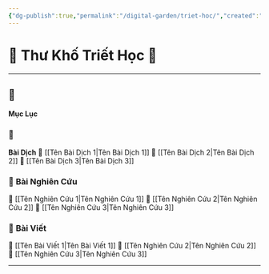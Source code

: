 ```yaml
---
{"dg-publish":true,"permalink":"/digital-garden/triet-hoc/","created":"2025-01-18T12:55:18.168+00:00","updated":"2025-01-18T13:02:55.146+00:00"}
---
```


# 📖 **Thư Khố Triết Học** 📖

--- 
## 📜 
**Mục Lục** 
### 📂 
**Bài Dịch** 
📖 [[Tên Bài Dịch 1\|Tên Bài Dịch 1]] 
📖 [[Tên Bài Dịch 2\|Tên Bài Dịch 2]] 
📖 [[Tên Bài Dịch 3\|Tên Bài Dịch 3]] 
### 📂 **Bài Nghiên Cứu** 
📑 [[Tên Nghiên Cứu 1\|Tên Nghiên Cứu 1]] 
📑 [[Tên Nghiên Cứu 2\|Tên Nghiên Cứu 2]] 
📑 [[Tên Nghiên Cứu 3\|Tên Nghiên Cứu 3]] 
### 📂 **Bài Viết** 
📝 [[Tên Bài Viết 1\|Tên Bài Viết 1]] 
📑 [[Tên Nghiên Cứu 2\|Tên Nghiên Cứu 2]] 
📑 [[Tên Nghiên Cứu 3\|Tên Nghiên Cứu 3]] 

--- 


